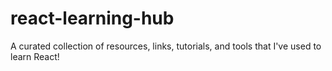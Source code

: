 # react-learning-hub
A curated collection of resources, links, tutorials, and tools that I've used to learn React!
